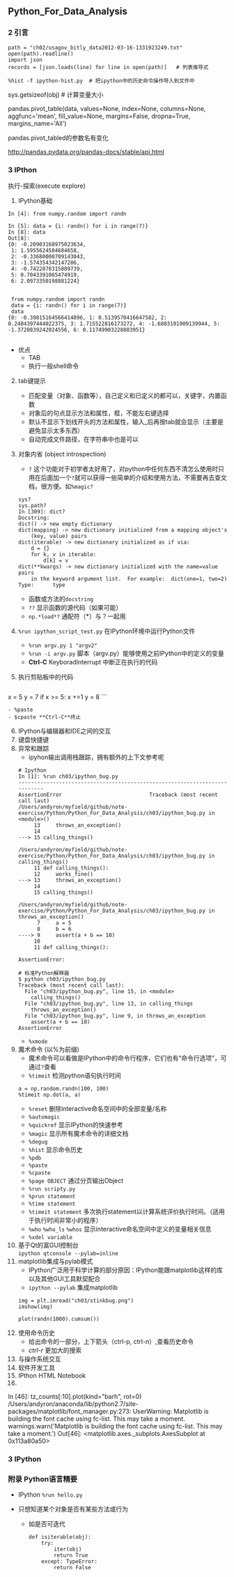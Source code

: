 Python_For_Data_Analysis
---------

### 2 引言
```
path = "ch02/usagov_bitly_data2012-03-16-1331923249.txt"
open(path).readline()
import json
records = [json.loads(line) for line in open(path)]   # 列表推导式

%hist -f ipython-hist.py  # 把ipython中的历史命令操作导入到文件中

```

sys.getsizeof(obj)  # 计算变量大小

pandas.pivot_table(data, values=None, index=None, columns=None, aggfunc='mean', fill_value=None, margins=False, dropna=True, margins_name='All')

pandas.pivot_tabled的参数名有变化

http://pandas.pydata.org/pandas-docs/stable/api.html 

### 3 IPthon 
执行-探索(execute explore)

1. IPython基础
```
In [4]: from numpy.random import randn

In [5]: data = {i: randn() for i in range(7)}
In [8]: data
Out[8]:
{0: -0.20903168975023634,
 1: 1.5955624584684658,
 2: -0.33680000709143043,
 3: -1.574354342147286,
 4: -0.7422870315889739,
 5: 0.7043391065474919,
 6: 2.0973350198881224}


 from numpy.random import randn
 data = {i: randn() for i in range(7)}
 data
{0: -0.39815164566414896, 1: 0.5139570416647582, 2: 0.2404397444022375, 3: 1.715522816173272, 4: -1.6803101909139944, 5: -1.3720839242024556, 6: 0.11749903228803951}


```
- 优点
    + TAB 
    + 执行一般shell命令

2. tab键提示
    - 匹配变量（对象、函数等），自己定义和已定义的都可以，关键字，内置函数
    - 对象后的句点显示方法和属性，框，不能左右键选择
    - 默认不显示下划线开头的方法和属性，输入_后再按tab就会显示（主要是避免显示太多东西）
    - 自动完成文件路径，在字符串中也是可以
3. 对象内省 (object introspection)
    - `?` 这个功能对于初学者太好用了，对python中任何东西不清怎么使用时只用在后面加一个`?`就可以获得一些简单的介绍和使用方法，不需要再去查文档，很方便。如`%magic?`
    ```
    sys?
    sys.path?
    In [309]: dict?
    Docstring:
    dict() -> new empty dictionary
    dict(mapping) -> new dictionary initialized from a mapping object's
        (key, value) pairs
    dict(iterable) -> new dictionary initialized as if via:
        d = {}
        for k, v in iterable:
            d[k] = v
    dict(**kwargs) -> new dictionary initialized with the name=value pairs
        in the keyword argument list.  For example:  dict(one=1, two=2)
    Type:      type
    ```
    - 函数或方法的`docstring`
    - `??` 显示函数的源代码（如果可能）
    - `np.*load*?` 通配符（*）与？一起用
4. `%run ipython_script_test.py` 在IPython环境中运行Python文件 
    - `%run argv.py 1 "argv2"`
    - `%run -i argv.py`  脚本（argv.py）能够使用之前IPython中的定义的变量
    - **Ctrl-C**  KeyboradInterrupt  中断正在执行的代码
5. 执行剪贴板中的代码

    ```
x = 5
y = 7
if x >= 5:
    x +=1 
    y = 8
    ```

    - %paste 
    - $cpaste **Ctrl-C**终止
6. IPython与编辑器和IDE之间的交互
7. 键盘快捷键
8. 异常和跟踪
    - ipyhon输出调用栈跟踪，拥有额外的上下文参考呢
    ```
    # Ipython
    In [1]: %run ch03/ipython_bug.py
    ---------------------------------------------------------------------------
    AssertionError                            Traceback (most recent call last)
    /Users/andyron/myfield/github/note-exercise/Python/Python_For_Data_Analysis/ch03/ipython_bug.py in <module>()
         13     throws_an_exception()
         14
    ---> 15 calling_things()

    /Users/andyron/myfield/github/note-exercise/Python/Python_For_Data_Analysis/ch03/ipython_bug.py in calling_things()
         11 def calling_things():
         12     works_fine()
    ---> 13     throws_an_exception()
         14
         15 calling_things()

    /Users/andyron/myfield/github/note-exercise/Python/Python_For_Data_Analysis/ch03/ipython_bug.py in throws_an_exception()
          7     a = 5
          8     b = 6
    ----> 9     assert(a + b == 10)
         10
         11 def calling_things():

    AssertionError:

    # 标准Python解释器
    $ python ch03/ipython_bug.py
    Traceback (most recent call last):
      File "ch03/ipython_bug.py", line 15, in <module>
        calling_things()
      File "ch03/ipython_bug.py", line 13, in calling_things
        throws_an_exception()
      File "ch03/ipython_bug.py", line 9, in throws_an_exception
        assert(a + b == 10)
    AssertionError
    ```
    - `%xmode`
9. 魔术命令 (以%为前缀)
    - 魔术命令可以看做是IPython中的命令行程序，它们也有“命令行选项”，可通过`?`查看
    - `%timeit`  检测python语句执行时间
    ```
    a = np.random.randn(100, 100)
    %timeit np.dot(a, a)
    ```
    - `%reset`      删除interactive命名空间中的全部变量/名称 
    - `%automagic`
    - `%quickref`   显示IPython的快速参考
    - `%magic`      显示所有魔术命令的详细文档
    - `%degug`
    - `%hist`       显示命令历史
    - `%pdb`
    - `%paste`
    - `%cpaste`
    - `%page OBJECT` 通过分页输出Object
    - `%run scripty.py`
    - `%prun statement`
    - `%time statement`
    - `%timeit statement`   多次执行statement以计算系统评价执行时间。（适用于执行时间非常小的程序）
    - `%who` `%who_ls` `%whos`  显示interactive命名空间中定义的变量相关信息
    - `%xdel variable`      
10. 基于Qt的富GUI控制台  
`ipython qtconsole --pylab=inline`
11. matplotlib集成与pylab模式
    - IPython广泛用于科学计算的部分原因：IPython能跟matplotlib这样的库以及其他GUI工具默契配合
    - `ipython --pylab` 集成matplotlib
    ```
    img = plt.imread("ch03/stinkbug.png")
    imshow(img)

    plot(randn(1000).cumsum())
    ```
12. 使用命令历史
    - 给出命令的一部分，上下箭头（ctrl-p, ctrl-n）,查看历史命令
    - *ctrl-r* 更加大的搜索
13. 与操作系统交互
14. 软件开发工具
15. IPthon HTML Notebook
16. 





In [46]: tz_counts[:10].plot(kind="barh", rot=0)
/Users/andyron/anaconda/lib/python2.7/site-packages/matplotlib/font_manager.py:273: UserWarning: Matplotlib is building the font cache using fc-list. This may take a moment.
  warnings.warn('Matplotlib is building the font cache using fc-list. This may take a moment.')
Out[46]: <matplotlib.axes._subplots.AxesSubplot at 0x113a80a50>

### 3 IPython



### 附录 Python语言精要
- IPython  `%run hello.py`

- 只想知道某个对象是否有某些方法或行为
    + 如是否可迭代  
        
        ``` 
        def isiterable(obj):
            try: 
                iter(obj)
                return True
            except: TypeError:
                return False